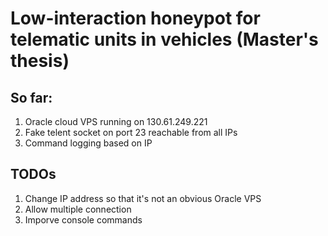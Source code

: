 # Low-interaction honeypot for telematic units in vehicles (Master's thesis)

## So far:
1) Oracle cloud VPS running on 130.61.249.221
2) Fake telent socket on port 23 reachable from all IPs
3) Command logging based on IP


## TODOs
1) Change IP address so that it's not an obvious Oracle VPS
2) Allow multiple connection
3) Imporve console commands
